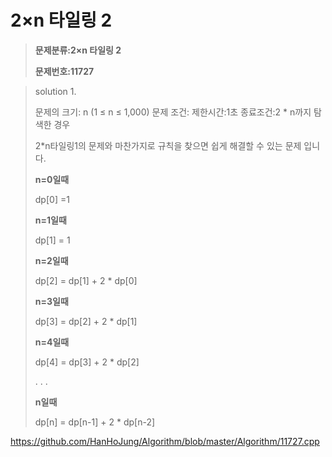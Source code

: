 # 2×n 타일링 2

> **문제분류:2×n 타일링 2**
>
> **문제번호:11727**

> solution 1.
>
> 문제의 크기:  n (1 ≤ n ≤ 1,000)
> 문제 조건: 
> 제한시간:1초
> 종료조건:2 * n까지 탐색한 경우
>
> 2*n타일링1의 문제와 마찬가지로 규칙을 찾으면 쉽게 해결할 수 있는 문제 입니다.
>
> **n=0일때**
>
> dp[0] =1
>
> **n=1일때**
>
> dp[1] = 1
>
> **n=2일때**
>
> dp[2] = dp[1] + 2 * dp[0]
>
> **n=3일때**
>
> dp[3] = dp[2] + 2 * dp[1]
>
> **n=4일때**
>
> dp[4] = dp[3] + 2 * dp[2]
>
> . . .
>
> **n일때**
>
> dp[n] = dp[n-1] + 2 * dp[n-2]
>
>

https://github.com/HanHoJung/Algorithm/blob/master/Algorithm/11727.cpp












